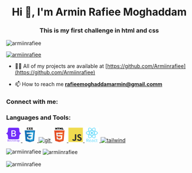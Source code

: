 <h1 align="center">Hi 👋, I'm Armin Rafiee Moghaddam</h1>
<h3 align="center">This is my first challenge in html and css</h3>

<p align="left"> <img src="https://komarev.com/ghpvc/?username=armiinrafiee&label=Profile%20views&color=0e75b6&style=flat" alt="armiinrafiee" /> </p>

<p align="left"> <a href="https://github.com/ryo-ma/github-profile-trophy"><img src="https://github-profile-trophy.vercel.app/?username=armiinrafiee" alt="armiinrafiee" /></a> </p>

- 👨‍💻 All of my projects are available at [https://github.com/Armiinrafiee](https://github.com/Armiinrafiee)

- 📫 How to reach me **rafieemoghaddamarmin@gmail.comm**

<h3 align="left">Connect with me:</h3>
<p align="left">
</p>

<h3 align="left">Languages and Tools:</h3>
<p align="left"> <a href="https://getbootstrap.com" target="_blank" rel="noreferrer"> <img src="https://raw.githubusercontent.com/devicons/devicon/master/icons/bootstrap/bootstrap-plain-wordmark.svg" alt="bootstrap" width="40" height="40"/> </a> <a href="https://www.w3schools.com/css/" target="_blank" rel="noreferrer"> <img src="https://raw.githubusercontent.com/devicons/devicon/master/icons/css3/css3-original-wordmark.svg" alt="css3" width="40" height="40"/> </a> <a href="https://git-scm.com/" target="_blank" rel="noreferrer"> <img src="https://www.vectorlogo.zone/logos/git-scm/git-scm-icon.svg" alt="git" width="40" height="40"/> </a> <a href="https://www.w3.org/html/" target="_blank" rel="noreferrer"> <img src="https://raw.githubusercontent.com/devicons/devicon/master/icons/html5/html5-original-wordmark.svg" alt="html5" width="40" height="40"/> </a> <a href="https://developer.mozilla.org/en-US/docs/Web/JavaScript" target="_blank" rel="noreferrer"> <img src="https://raw.githubusercontent.com/devicons/devicon/master/icons/javascript/javascript-original.svg" alt="javascript" width="40" height="40"/> </a> <a href="https://reactjs.org/" target="_blank" rel="noreferrer"> <img src="https://raw.githubusercontent.com/devicons/devicon/master/icons/react/react-original-wordmark.svg" alt="react" width="40" height="40"/> </a> <a href="https://tailwindcss.com/" target="_blank" rel="noreferrer"> <img src="https://www.vectorlogo.zone/logos/tailwindcss/tailwindcss-icon.svg" alt="tailwind" width="40" height="40"/> </a> </p>

<p><img align="left" src="https://github-readme-stats.vercel.app/api/top-langs?username=armiinrafiee&show_icons=true&locale=en&layout=compact" alt="armiinrafiee" /></p>

<p>&nbsp;<img align="center" src="https://github-readme-stats.vercel.app/api?username=armiinrafiee&show_icons=true&locale=en" alt="armiinrafiee" /></p>

<p><img align="center" src="https://github-readme-streak-stats.herokuapp.com/?user=armiinrafiee&" alt="armiinrafiee" /></p>
